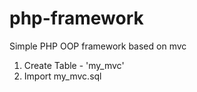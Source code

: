 # php-framework
Simple PHP OOP framework based on mvc

1. Create Table - 'my_mvc'
2. Import my_mvc.sql
